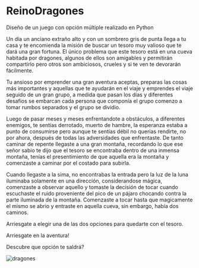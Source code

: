 # ReinoDragones

Diseño de un juego con opción múltiple realizado en Python

Un día un anciano extraño alto y con un sombrero gris de punta llega a tu casa y te encomienda la misión de buscar un tesoro muy valioso que te dará una gran fortuna. El único problema que este tesoro está en una cueva habitada por dragones, algunos de ellos son amigables y permitirán compartirlo pero otros son ambiciosos, crueles y si te ven te devorarán fácilmente. 

Tu ansioso por emprender una gran aventura aceptas, preparas las cosas más importantes y aquellas que te ayudarán en el viaje y emprendes el viaje seguido de un gran grupo, a medida que pasan los días y diferentes desafios se embarcan cada persona que componía el grupo comenzo a tomar rumbos separados y el grupo se dividio. 

Luego de pasar meses y meses enfrentandote a obstáculos, a diferentes enemigos, te sentías derrotado, muerto de hambre, la esperanza estaba a punto de consumirse pero aunque te sentías débil no querías rendirte, no por ahora, después de todas las adversidades que enfrentaste. De tanto caminar de repente llegaste a una gran montaña, recordando lo que ese señor sabio te dijo que el tesoro se encontraba dentro de una inmensa montaña, tenías el presentimiento de que aquella era la montaña y comenzaste a caminar por el costado para subirla. 

Cuando llegaste a la sima, no encontrabas la entrada pero la luz de la luna iluminaba solamente en una dirección, considerandose mágica, comenzaste a observar aquello y tomaste la decisión de tocar cuando escuchaste el ruido proveniente del pico de un pájaro chocando contra la parte iluminada de la montaña. Comenzaste a tocar hasta que magicamente el mismo se abrio y entraste en aquella cueva, sin embargo, había dos caminos. 

Arriesgate a elegir una de las dos opciones para quedarte con el tesoro. 

Arriesgate en la aventura!

Descubre que opción te saldrá?


![dragones](https://user-images.githubusercontent.com/103209971/190930323-a9dbe54f-cc31-4de5-a9b7-450d4f0f0285.jpg)

